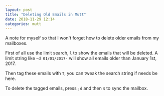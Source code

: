 ```yaml
---
layout: post
title: "Deleting Old Emails in Mutt"
date: 2018-11-29 12:14
categories: mutt
---
```

A note for myself so that I won't forget how to delete older emails from my mailboxes.

First of all use the limit search, `l` to show the emails that will be deleted.
A limit string like `~d 01/01/2017-` will show all emails older than January 1st, 2017.

Then tag these emails with `T`, you can tweak the search string if needs be here.

To delete the tagged emails, press `;d` and then `$` to sync the mailbox.
